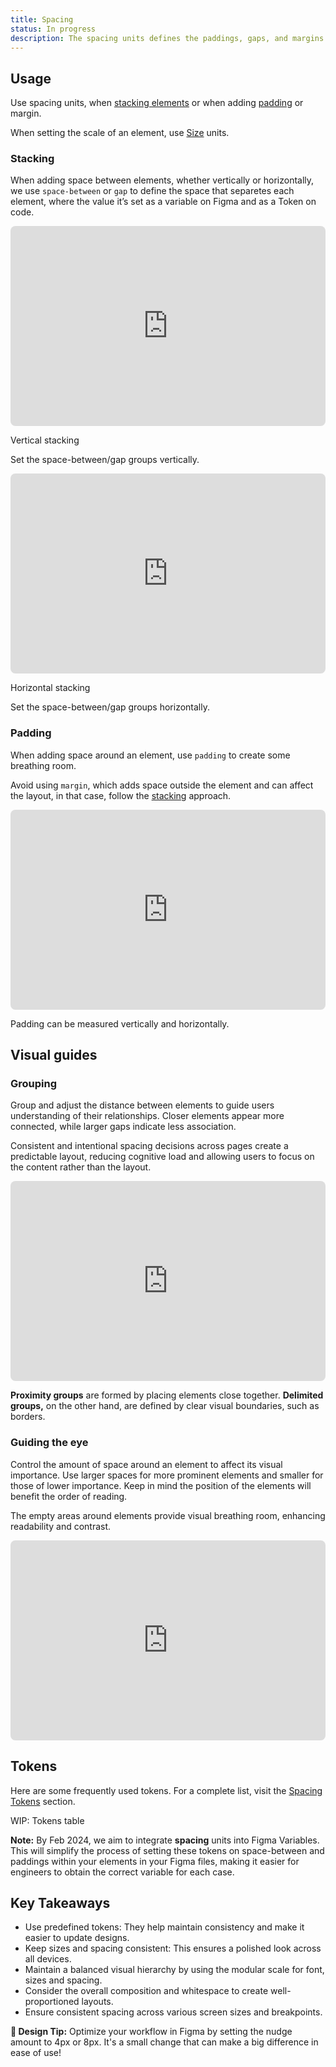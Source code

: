 ```yaml
---
title: Spacing
status: In progress
description: The spacing units defines the paddings, gaps, and margins around interface elements.
---
```


## Usage

Use spacing units, when [stacking elements](#stacking) or when adding [padding](#padding) or margin.

When setting the scale of an element, use [Size](https://) units.

### Stacking

<div class="d-d-grid d-gg24 d-g-cols3 md:d-g-cols1">

When adding space between elements, whether vertically or horizontally, we use `space-between` or `gap` to define the space that separetes each element, where the value it’s set as a variable on Figma and as a Token on code.

 <dt-stack direction="column" gap="500">
  <iframe style="border: 0px solid rgba(0, 0, 0, 0.1); border-radius: 8px" width="100%" height="320" src="https://www.figma.com/embed?embed_host=share&url=https%3A%2F%2Fwww.figma.com%2Fproto%2FKun0him7tdf4i7oR9wjnH9/Dialtone-Web?page-id=915%3A8033&type=design&node-id=915-8431&viewport=398%2C188%2C0.69&t=6vK8RL1nGPsb99Nc-8&scaling=min-zoom&starting-point-node-id=915%3A8431&hotspot-hints=0&hide-ui=1"></iframe>
<div>
<p class="d-fw-bold">Vertical stacking</p>
<p class="d-body-base d-fc-tertiary">Set the space-between/gap groups vertically.</p>
</div>
  </dt-stack>
  <dt-stack direction="column" gap="500">
  <iframe style="border: 0px solid rgba(0, 0, 0, 0.1); border-radius: 8px" width="100%" height="320" src="https://www.figma.com/embed?embed_host=share&url=https%3A%2F%2Fwww.figma.com%2Fproto%2FKun0him7tdf4i7oR9wjnH9/Dialtone-Web?page-id=915%3A8033&type=design&node-id=967-20985&viewport=506%2C417%2C0.64&t=JQtYzRgn0vnxMb00-8&scaling=min-zoom&starting-point-node-id=967%3A20985&hotspot-hints=0&hide-ui=1"></iframe>
  <div>
  <p class="d-fw-bold">Horizontal stacking</p>
  <p class="d-body-base d-fc-tertiary">Set the space-between/gap groups horizontally.</p>
  </div>
  </dt-stack>
</div>

### Padding

<div class="d-d-grid d-gg24 d-g-cols3 md:d-g-cols1">
<div>

When adding space around an element, use `padding` to create some breathing room.

Avoid using `margin`, which adds space outside the element and can affect the layout, in that case, follow the [stacking](#stacking) approach.

</div>
<dt-stack class="d-gc2" direction="column" gap="500">

 <iframe style="border: 0px solid rgba(0, 0, 0, 0.1); border-radius: 8px" width="100%" height="320" src="https://www.figma.com/embed?embed_host=share&url=https%3A%2F%2Fwww.figma.com%2Fproto%2FKun0him7tdf4i7oR9wjnH9/Dialtone-Web?page-id=915%3A8033&type=design&node-id=1296-18759&viewport=363%2C11%2C0.59&t=Mz4eVpwafboXN0Vl-8&scaling=min-zoom&starting-point-node-id=1296%3A18759&hotspot-hints=0&hide-ui=1"></iframe>
<div>
<p class="d-body-base d-fc-tertiary">Padding can be measured vertically and horizontally.</p>
</div>
</dt-stack>
</div>

## Visual guides

### Grouping

<div class="d-d-grid d-gg16 d-g-cols3 md:d-g-cols1" >
  <div>
<dt-stack direction="column" gap="400">
<p>Group and adjust the distance between elements to guide users understanding of their relationships. Closer elements appear more connected, while larger gaps indicate less association.</p>
<p class="d-body-base d-fc-tertiary">Consistent and intentional spacing decisions across pages create a predictable layout, reducing cognitive load and allowing users to focus on the content rather than the layout.</p>
    </dt-stack>
  </div>
  <dt-stack class="d-gc2" direction="column" gap="500">
    <iframe style="border: 0px solid rgba(0, 0, 0, 0.1); border-radius: 8px" width="100%" height="320" src="https://www.figma.com/embed?embed_host=share&url=https%3A%2F%2Fwww.figma.com%2Fproto%2FKun0him7tdf4i7oR9wjnH9/Dialtone-Web?page-id=915%3A8033&type=design&node-id=1296-22361&viewport=363%2C11%2C0.59&t=Mz4eVpwafboXN0Vl-8&scaling=min-zoom&starting-point-node-id=1296%3A22361&hotspot-hints=0&hide-ui=1"></iframe>
    <p class="d-body-base d-fc-tertiary">
    <strong>Proximity groups</strong> are formed by placing elements close together. <strong>Delimited groups,</strong> on the other hand, are defined by clear visual boundaries, such as borders.
    </p>
    </dt-stack>
</div>

### Guiding the eye

<div class="d-d-grid d-gg16 d-g-cols3 md:d-g-cols1" >
  <div>
    <dt-stack direction="column" gap="400">
      <div>
        <p>Control the amount of space around an element to affect its visual importance. Use larger spaces for more prominent elements and smaller for those of lower importance. Keep in mind the position of the elements will benefit the order of reading.
      </p>
      </div>
      <div>
        <p class="d-body-base d-fc-tertiary">The empty areas around elements provide visual breathing room, enhancing readability and contrast.</p>
      </div>
    </dt-stack>
  </div>
  <div class="d-gc2">
    <iframe style="border: 0px solid rgba(0, 0, 0, 0.1); border-radius: 8px" width="100%" height="320" src="https://www.figma.com/embed?embed_host=share&url=https%3A%2F%2Fwww.figma.com%2Fproto%2FKun0him7tdf4i7oR9wjnH9/Dialtone-Web?page-id=915%3A8033&type=design&node-id=1348-89968&viewport=566%2C-51%2C0.52&t=wUB7MrK2Vd0ojWxj-8&scaling=min-zoom&starting-point-node-id=1348%3A89968&hotspot-hints=0&hide-ui=1"></iframe>
    </div>
</div>

## Tokens

Here are some frequently used tokens. For a complete list, visit the [Spacing Tokens](https://) section.

<token-table category="space" :tokenList="tokenList" />

WIP: Tokens table

**Note:** By Feb 2024, we aim to integrate **spacing** units into Figma Variables. This will simplify the process of setting these tokens on space-between and paddings within your elements in your Figma files, making it easier for engineers to obtain the correct variable for each case.

## Key Takeaways

- Use predefined tokens: They help maintain consistency and make it easier to update designs.
- Keep sizes and spacing consistent: This ensures a polished look across all devices.
- Maintain a balanced visual hierarchy by using the modular scale for font, sizes and spacing.
- Consider the overall composition and whitespace to create well-proportioned layouts.
- Ensure consistent spacing across various screen sizes and breakpoints.

**🌟 Design Tip:** Optimize your workflow in Figma by setting the nudge amount to 4px or 8px. It's a small change that can make a big difference in ease of use!

<script setup>
const tokenList = {
  'var(--dt-space-0)': { description: 'Default space between elements.' },
  'var(--dt-space-200)': { description: 'Horizontal stack Icon + Text, Vertical stack List group.' },
};
</script>
